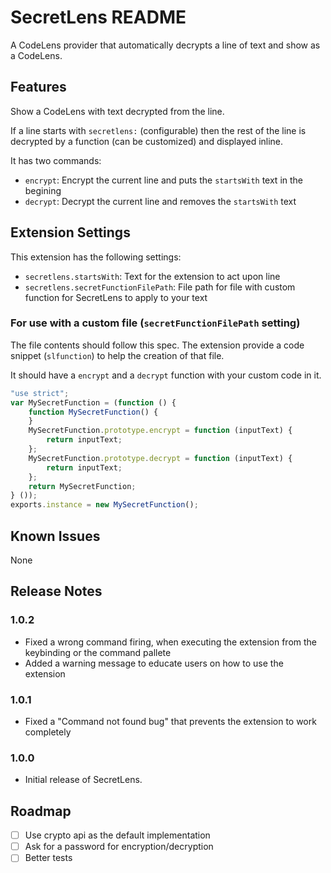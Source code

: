 # SecretLens README

A CodeLens provider that automatically decrypts a line of text and show as a CodeLens.

## Features

Show a CodeLens with text decrypted from the line.

If a line starts with `secretlens:` (configurable) then the rest of the line is decrypted by a function (can be customized) and displayed inline.

It has two commands:
- `encrypt`: Encrypt the current line and puts the `startsWith` text in the begining
- `decrypt`: Decrypt the current line and removes the `startsWith` text

## Extension Settings

This extension has the following settings:

* `secretlens.startsWith`: Text for the extension to act upon line
* `secretlens.secretFunctionFilePath`: File path for file with custom function for SecretLens to apply to your text

### For use with a custom file (`secretFunctionFilePath` setting)

The file contents should follow this spec. The extension provide a code snippet (`slfunction`) to help the creation of that file.

It should have a `encrypt` and a `decrypt` function with your custom code in it.

```javascript
"use strict";
var MySecretFunction = (function () {
    function MySecretFunction() {
    }
    MySecretFunction.prototype.encrypt = function (inputText) {
        return inputText;
    };
    MySecretFunction.prototype.decrypt = function (inputText) {
        return inputText;
    };
    return MySecretFunction;
} ());
exports.instance = new MySecretFunction();
``` 

## Known Issues

None

## Release Notes

### 1.0.2

- Fixed a wrong command firing, when executing the extension from the keybinding or the command pallete
- Added a warning message to educate users on how to use the extension

### 1.0.1

- Fixed a "Command not found bug" that prevents the extension to work completely 

### 1.0.0

- Initial release of SecretLens.

## Roadmap

- [ ] Use crypto api as the default implementation 
- [ ] Ask for a password for encryption/decryption
- [ ] Better tests